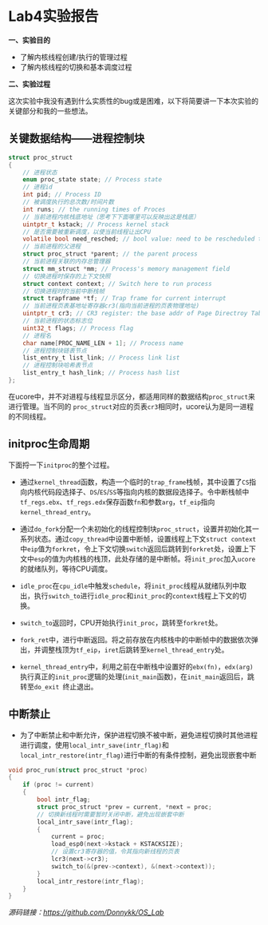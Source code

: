 # Lab4实验报告

**一、实验目的**

* 了解内核线程创建/执行的管理过程
* 了解内核线程的切换和基本调度过程

**二、实验过程**

这次实验中我没有遇到什么实质性的bug或是困难，以下将简要讲一下本次实验的关键部分和我的一些想法。

## 关键数据结构——进程控制块

```c
struct proc_struct
{
    // 进程状态
    enum proc_state state; // Process state
    // 进程id
    int pid; // Process ID
    // 被调度执行的总次数/时间片数
    int runs; // the running times of Proces
    // 当前进程内核栈底地址（思考下下面哪里可以反映出这是栈底）
    uintptr_t kstack; // Process kernel stack
    // 是否需要被重新调度，以使当前线程让出CPU
    volatile bool need_resched; // bool value: need to be rescheduled to release CPU ?
    // 当前进程的父进程
    struct proc_struct *parent; // the parent process
    // 当前进程关联的内存总管理器
    struct mm_struct *mm; // Process's memory management field
    // 切换进程时保存的上下文快照
    struct context context; // Switch here to run process
    // 切换进程时的当前中断栈帧
    struct trapframe *tf; // Trap frame for current interrupt
    // 当前进程页表基地址寄存器cr3(指向当前进程的页表物理地址)
    uintptr_t cr3; // CR3 register: the base addr of Page Directroy Table(PDT)
    // 当前进程的状态标志位
    uint32_t flags; // Process flag
    // 进程名
    char name[PROC_NAME_LEN + 1]; // Process name
    // 进程控制块链表节点
    list_entry_t list_link; // Process link list
    // 进程控制块哈希表节点
    list_entry_t hash_link; // Process hash list
};
```

在ucore中，并不对进程与线程显示区分，都适用同样的数据结构`proc_struct`来进行管理。当不同的
`proc_struct`对应的页表`cr3`相同时，ucore认为是同一进程的不同线程。


## initproc生命周期

下面捋一下`initproc`的整个过程。
* 通过`kernel_thread`函数，构造一个临时的`trap_frame`栈帧，其中设置了`CS`指向内核代码段选择子、`DS`/`ES`/`SS`等指向内核的数据段选择子。令中断栈帧中`tf_regs.ebx`、`tf_regs.edx`保存函数`fn`和参数`arg`，`tf_eip`指向`kernel_thread_entry`。

* 通过`do_fork`分配一个未初始化的线程控制块`proc_struct`，设置并初始化其一系列状态。通过`copy_thread`中设置中断帧，设置线程上下文`struct context`中`eip`值为`forkret`，令上下文切换`switch`返回后跳转到`forkret`处，设置上下文中`esp`的值为内核栈的栈顶，此处存储的是中断帧。将`init_proc`加入`ucore`的就绪队列，等待CPU调度。

* `idle_proc`在`cpu_idle`中触发`schedule`，将`init_proc`线程从就绪队列中取出，执行`switch_to`进行`idle_proc`和`init_proc`的`context`线程上下文的切换。

* `switch_to`返回时，CPU开始执行`init_proc`，跳转至`forkret`处。

* `fork_ret`中，进行中断返回。将之前存放在内核栈中的中断帧中的数据依次弹出，并调整栈顶为`tf_eip`，`iret`后跳转至`kernel_thread_entry`处。

* `kernel_thread_entry`中，利用之前在中断栈中设置好的`ebx(fn)`，`edx(arg)`执行真正的`init_proc`逻辑的处理(`init_main`函数)，在`init_main`返回后，跳转至`do_exit `终止退出。

## 中断禁止

* 为了中断禁止和中断允许，保护进程切换不被中断，避免进程切换时其他进程进行调度，使用`local_intr_save(intr_flag)`和`local_intr_restore(intr_flag)`进行中断的有条件控制，避免出现嵌套中断

```c
void proc_run(struct proc_struct *proc)
{
    if (proc != current)
    {
        bool intr_flag;
        struct proc_struct *prev = current, *next = proc;
        // 切换新线程时需要暂时关闭中断，避免出现嵌套中断
        local_intr_save(intr_flag);
        {
            current = proc;
            load_esp0(next->kstack + KSTACKSIZE);
            // 设置cr3寄存器的值，令其指向新线程的页表
            lcr3(next->cr3);
            switch_to(&(prev->context), &(next->context));
        }
        local_intr_restore(intr_flag);
    }
}
```


*源码链接：https://github.com/Donnykk/OS_Lab*